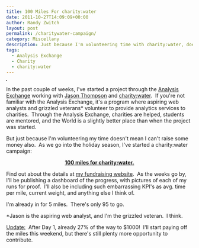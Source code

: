 ```yaml
---
title: 100 Miles For charity:water
date: 2011-10-27T14:09:09+00:00
author: Randy Zwitch
layout: post
permalink: /charitywater-campaign/
category: Miscellany
description: Just because I'm volunteering time with charity:water, doesn't mean I can't generate some cash as well. 100 miles for charity:water.
tags:
  - Analysis Exchange
  - Charity
  - charity:water
---
```

[<img class="alignright" style="border: 1px solid black;" src="http://i1.wp.com/www.charitywater.org/media/banners/220x220_8glasses.jpg?resize=220%2C220" alt="" border="1" data-recalc-dims="1" />](http://mycharitywater.org/100milesforcharitywater)

In the past couple of weeks, I've started a project through the <a title="What is the Analysis Exchange?" href="http://www.webanalyticsdemystified.com/ae/what-is-analysis-exchange.asp" target="_blank">Analysis Exchange</a> working with <a title="Jason Thompson" href="http://emptymind.org/" target="_blank">Jason Thompson</a> and <a title="charity:water" href="http://www.charitywater.org/" target="_blank">charity:water</a>.  If you're not familiar with the Analysis Exchange, it's a program where aspiring web analysts and grizzled veterans* volunteer to provide analytics services to charities.  Through the Analysis Exchange, charities are helped, students are mentored, and the World is a slightly better place than when the project was started.

But just because I'm volunteering my time doesn't mean I can't raise some money also.  As we go into the holiday season, I've started a charity:water campaign:

<p style="text-align: center;">
  <strong><a title="charity:water website" href="http://mycharitywater.org/100milesforcharitywater">100 miles for charity:water.</a></strong>
</p>

Find out about the details at [my fundraising website](http://mycharitywater.org/100milesforcharitywater "charity:water website").  As the weeks go by, I'll be publishing a dashboard of the progress, with pictures of each of my runs for proof.  I'll also be including such embarrassing KPI's as avg. time per mile, current weight, and anything else I think of.

I'm already in for 5 miles.  There's only 95 to go.

*Jason is the aspiring web analyst, and I'm the grizzled veteran.  I think.

<span style="text-decoration: underline;">Update:</span>  After Day 1, already 27% of the way to $1000!  I'll start paying off the miles this weekend, but there's still plenty more opportunity to contribute.
